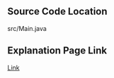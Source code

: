 ## Source Code Location

src/Main.java

## Explanation Page Link

[Link](https://lunareclipse000.wordpress.com/2023/12/17/10813/)
